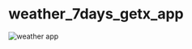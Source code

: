 # weather_7days_getx_app

 
![weather app](https://user-images.githubusercontent.com/48487470/230716334-5b3f6aa0-82f8-4056-a706-72a87ba179a7.jpg)
